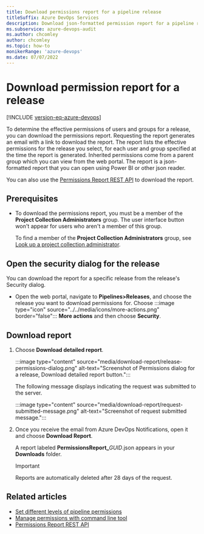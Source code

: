 ```yaml
---
title: Download permissions report for a pipeline release
titleSuffix: Azure DevOps Services
description: Download json-formatted permission report for a pipeline release.  
ms.subservice: azure-devops-audit
ms.author: chcomley
author: chcomley
ms.topic: how-to
monikerRange: 'azure-devops'
ms.date: 07/07/2022
---
```


# Download permission report for a release 

[!INCLUDE [version-eq-azure-devops](../../includes/version-eq-azure-devops.md)]

 
To determine the effective permissions of users and groups for a release, you can download the permissions report. Requesting the report generates an email with a link to download the report. The report lists the effective permissions for the release you select, for each user and group specified at the time the report is generated. Inherited permissions come from a parent group which you can view from the web portal. The report is a json-formatted report that you can open using Power BI or other json reader.  

You can also use the [Permissions Report REST API](/rest/api/azure/devops/permissionsreport/?view=azure-devops-rest-6.1&preserve-view=true) to download the report. 

## Prerequisites

- To download the permissions report, you must be a member of the **Project Collection Administrators** group. The user interface button won't appear for users who aren't a member of this group. 

	To find a member of the **Project Collection Administrators** group, see [Look up a project collection administrator](look-up-project-collection-administrators.md).


## Open the security dialog for the release

You can download the report for a specific release from the release's Security dialog.  

- Open the web portal, navigate to **Pipelines>Releases**, and choose the release you want to download permissions for. Choose :::image type="icon" source="../../media/icons/more-actions.png" border="false"::: **More actions** and then choose **Security**.   

 

## Download report  

1. Choose **Download detailed report**. 

	:::image type="content" source="media/download-report/release-permissions-dialog.png" alt-text="Screenshot of Permissions dialog for a release, Download detailed report button.":::

	The following message displays indicating the request was submitted to the server. 

	:::image type="content" source="media/download-report/request-submitted-message.png" alt-text="Screenshot of request submitted message.":::

1. Once you receive the email from Azure DevOps Notifications, open it and choose **Download Report**. 

	A report labeled **PermissionsReport_**<em>GUID</em>.json appears in your **Downloads** folder. 

	> [!IMPORTANT]
	> Reports are automatically deleted after 28 days of the request. 

## Related articles  

- [Set different levels of pipeline permissions](../../pipelines/policies/permissions.md) 
- [Manage permissions with command line tool](manage-tokens-namespaces.md) 
- [Permissions Report REST API](/rest/api/azure/devops/permissionsreport/?view=azure-devops-rest-6.1&preserve-view=true)

